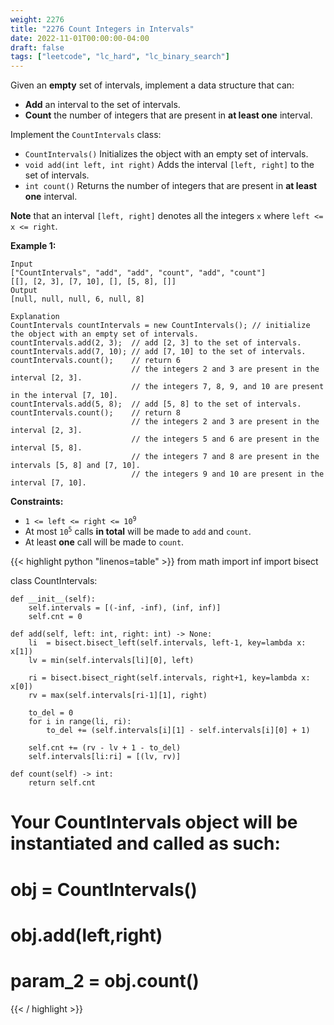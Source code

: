 ```yaml
---
weight: 2276
title: "2276 Count Integers in Intervals"
date: 2022-11-01T00:00:00-04:00
draft: false
tags: ["leetcode", "lc_hard", "lc_binary_search"]
---
```


Given an **empty** set of intervals, implement a data structure that can:
- **Add** an interval to the set of intervals.
- **Count** the number of integers that are present in **at least one** interval.

Implement the `CountIntervals` class:
- `CountIntervals()` Initializes the object with an empty set of intervals.
- `void add(int left, int right)` Adds the interval `[left, right]` to the set of intervals.
- `int count()` Returns the number of integers that are present in **at least one** interval.

**Note** that an interval `[left, right]` denotes all the integers `x` where `left <= x <= right`.

**Example 1:**
```
Input
["CountIntervals", "add", "add", "count", "add", "count"]
[[], [2, 3], [7, 10], [], [5, 8], []]
Output
[null, null, null, 6, null, 8]

Explanation
CountIntervals countIntervals = new CountIntervals(); // initialize the object with an empty set of intervals. 
countIntervals.add(2, 3);  // add [2, 3] to the set of intervals.
countIntervals.add(7, 10); // add [7, 10] to the set of intervals.
countIntervals.count();    // return 6
                           // the integers 2 and 3 are present in the interval [2, 3].
                           // the integers 7, 8, 9, and 10 are present in the interval [7, 10].
countIntervals.add(5, 8);  // add [5, 8] to the set of intervals.
countIntervals.count();    // return 8
                           // the integers 2 and 3 are present in the interval [2, 3].
                           // the integers 5 and 6 are present in the interval [5, 8].
                           // the integers 7 and 8 are present in the intervals [5, 8] and [7, 10].
                           // the integers 9 and 10 are present in the interval [7, 10].
```

**Constraints:**
- <code>1 <= left <= right <= 10<sup>9</sup></code>
- At most <code>10<sup>5</sup></code> calls **in total** will be made to `add` and `count`.
- At least **one** call will be made to `count`.

<div class="tabs"></div>
<div class="tab-content">
<div id="python" class="lang">
{{< highlight python "linenos=table" >}}
from math import inf
import bisect

class CountIntervals:

    def __init__(self):
        self.intervals = [(-inf, -inf), (inf, inf)]
        self.cnt = 0

    def add(self, left: int, right: int) -> None:
        li  = bisect.bisect_left(self.intervals, left-1, key=lambda x: x[1])
        lv = min(self.intervals[li][0], left)
        
        ri = bisect.bisect_right(self.intervals, right+1, key=lambda x: x[0])
        rv = max(self.intervals[ri-1][1], right)

        to_del = 0
        for i in range(li, ri):
            to_del += (self.intervals[i][1] - self.intervals[i][0] + 1)
        
        self.cnt += (rv - lv + 1 - to_del)
        self.intervals[li:ri] = [(lv, rv)]

    def count(self) -> int:
        return self.cnt


# Your CountIntervals object will be instantiated and called as such:
# obj = CountIntervals()
# obj.add(left,right)
# param_2 = obj.count()
{{< / highlight >}}
</div>
</div>
